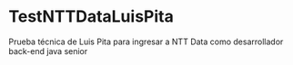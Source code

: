 # TestNTTDataLuisPita
Prueba técnica de Luis Pita para ingresar a NTT Data como desarrollador back-end java senior
